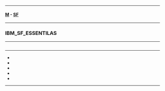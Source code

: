 
---

#### [M](https://github.com/ttltrk/TTT/blob/master/menu.md) - [SF](https://github.com/ttltrk/TTT/blob/master/SALE/SALE.md)

---

### IBM_SF_ESSENTILAS

---

```
```

---

* [](#)
* [](#)
* [](#)
* [](#)
* [](#)

---
